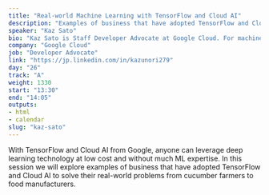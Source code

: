 ```yaml
---
title: "Real-world Machine Learning with TensorFlow and Cloud AI"
description: "Examples of business that have adopted TensorFlow and Cloud AI to solve their real-world problems."
speaker: "Kaz Sato"
bio: "Kaz Sato is Staff Developer Advocate at Google Cloud. For machine learning and data analytics products, such as TensorFlow, Cloud ML and BigQuery, Kaz has been invited as a speaker at major events including Google Cloud Next, Google I/O, Strata, NVIDIA GTC. He is also the author of many GCP blog posts, supporting developer communities for Google Cloud for over 8 years. He is interested in hardwares and IoT, and has been hosting FPGA meetups since 2013."
company: "Google Cloud"
job: "Developer Advocate"
link: "https://jp.linkedin.com/in/kazunori279"
day: "26"
track: "A"
weight: 1330
start: "13:30"
end: "14:05"
outputs:
- html
- calendar
slug: "kaz-sato"
---
```


With TensorFlow and Cloud AI from Google, anyone can leverage deep learning technology at low cost and without much ML expertise. In this session we will explore examples of business that have adopted TensorFlow and Cloud AI to solve their real-world problems from cucumber farmers to food manufacturers.

<!--
TensorFlow, the open source library for machine learning from Google, has been democratizing the world of machine intelligence since its launch in 2015. With TensorFlow, combined with the scalability of Google’s Cloud AI Platform, now anyone can leverage deep learning technology at low cost and without much expertise. We will explore examples of business that have adopted TensorFlow and Cloud AI to solve their real-world problems: a cucumber farmer in Japan who was able to build a deep learning-based cucumber sorter by himself, a used car auction service using TF for classifying car models and parts, and a food manufacturer that has been able to increase productivity significantly in their baby food factory.
-->